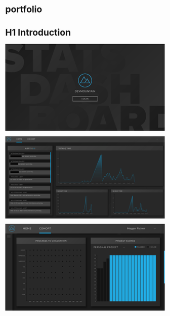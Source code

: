 # portfolio

# H1 Introduction

![loginpage](loginpage.png)


![homePage](homePage.png)

![cohortMiddle](cohortMiddle.png)